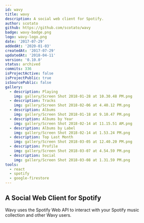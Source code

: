 ```yaml
---
id: wavy
title: wavy
description: A social web client for Spotify.
author: scotato
github: https://github.com/scotato/wavy
badge: wavy-badge.png
logo: wavy-logo.png
date: '2017-07-29'
addedAt: '2020-01-03'
createdAt: '2017-07-29'
updatedAt: '2018-04-11'
version: '0.10.0'
status: archived
commits: 336
isProjectActive: false
isProjectPublic: true
isSourcePublic: false
gallery:
  - description: Playing
    img: gallery/Screen Shot 2018-01-28 at 10.30.48 PM.png
  - description: Tracks
    img: gallery/Screen Shot 2018-02-06 at 4.40.12 PM.png
  - description: Albums
    img: gallery/Screen Shot 2018-01-18 at 9.10.47 PM.png
  - description: Albums by Year
    img: gallery/Screen Shot 2018-02-14 at 11.15.51 AM.png
  - description: Albums by Label
    img: gallery/Screen Shot 2018-02-14 at 1.53.24 PM.png
  - description: Top Last Month
    img: gallery/Screen Shot 2018-03-05 at 12.40.20 PM.png
  - description: Profile
    img: gallery/Screen Shot 2018-03-07 at 4.54.59 PM.png
  - description: Social
    img: gallery/Screen Shot 2018-03-08 at 1.31.59 PM.png
tools: 
  - react
  - spotify
  - google-firestore
---
```


## A Social Web Client for Spotify
Wavy uses the Spotify Web API to interact with your Spotify music collection and other Wavy users.
